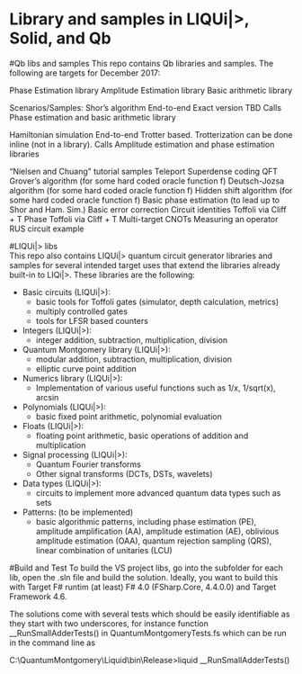 Library and samples in LIQUi|>, Solid, and Qb
=============================================

#Qb libs and samples
This repo contains Qb libraries and samples. The following are targets for December 2017: 

Phase Estimation library
Amplitude Estimation library
Basic arithmetic library  

Scenarios/Samples:
Shor’s algorithm
              End-to-end
              Exact version TBD
              Calls Phase estimation and basic arithmetic library

Hamiltonian simulation
              End-to-end
              Trotter based.  Trotterization can be done inline (not in a library).
              Calls Amplitude estimation and phase estimation libraries

“Nielsen and Chuang” tutorial samples
              Teleport
              Superdense coding
              QFT
              Grover’s algorithm (for some hard coded oracle function f)
              Deutsch-Jozsa algorithm (for some hard coded oracle function f)
              Hidden shift algorithm (for some hard coded oracle function f)
              Basic phase estimation (to lead up to Shor and Ham. Sim.)
              Basic error correction
              Circuit identities
                             Toffoli via Cliff + T
                             Phase Toffoli via Cliff + T
                             Multi-target CNOTs
                             Measuring an operator 
                             RUS circuit example
              



#LIQUi|> libs  
This repo also contains LIQUi|> quantum circuit generator libraries and samples for several intended target uses that 
extend the libraries already built-in to LIQi|>. These libraries are the following:
- Basic circuits (LIQUi|>): 
  - basic tools for Toffoli gates (simulator, depth calculation, metrics)
  - multiply controlled gates
  - tools for LFSR based counters
- Integers (LIQUi|>): 
  - integer addition, subtraction, multiplication, division
- Quantum Montgomery library (LIQUi|>): 
  - modular addition, subtraction, multiplication, division
  - elliptic curve point addition
- Numerics library (LIQUi|>): 
  - Implementation of various useful functions such as 1/x, 1/sqrt(x), arcsin
- Polynomials (LIQUi|>): 
  - basic fixed point arithmetic, polynomial evaluation
- Floats (LIQUi|>):  
  - floating point arithmetic, basic operations of addition and multiplication
- Signal processing (LIQUi|>): 
  - Quantum Fourier transforms
  - Other signal transforms (DCTs, DSTs, wavelets)
- Data types (LIQUi|>): 
  - circuits to implement more advanced quantum data types such as sets
- Patterns: (to be implemented)
  - basic algorithmic patterns, including phase estimation (PE), amplitude amplification (AA), amplitude estimation (AE),
    oblivious amplitude estimation (OAA), quantum rejection sampling (QRS), linear combination of unitaries (LCU)

#Build and Test
To build the VS project libs, go into the subfolder for each lib, open the .sln file and build the solution. Ideally, you want to build this with Target F# runtim (at least) F# 4.0 (FSharp.Core, 4.4.0.0) and Target Framework 4.6. 

The solutions come with several tests which should be easily identifiable as they start with two underscores, for instance function __RunSmallAdderTests() in QuantumMontgomeryTests.fs which can be run in the command line as

C:\QuantumMontgomery\Liquid\bin\Release>liquid __RunSmallAdderTests()

